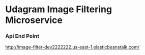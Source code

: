 # Udagram Image Filtering Microservice
### Api End Point

http://image-filter-dev2222222.us-east-1.elasticbeanstalk.com/

